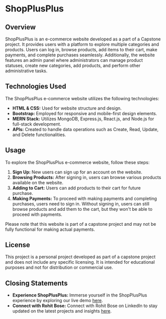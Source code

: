 # ShopPlusPlus

## Overview

ShopPlusPlus is an e-commerce website developed as a part of a Capstone project. It provides users with a platform to explore multiple categories and products. Users can log in, browse products, add items to their cart, make payments, and complete purchases seamlessly. Additionally, the website features an admin panel where administrators can manage product statuses, create new categories, add products, and perform other administrative tasks.

## Technologies Used

The ShopPlusPlus e-commerce website utilizes the following technologies:

- **HTML & CSS:** Used for website structure and design.
- **Bootstrap:** Employed for responsive and mobile-first design elements.
- **MERN Stack:** Utilizes MongoDB, Express.js, React.js, and Node.js for full-stack development.
- **APIs:** Created to handle data operations such as Create, Read, Update, and Delete functionalities.

## Usage

To explore the ShopPlusPlus e-commerce website, follow these steps:

1. **Sign Up:** New users can sign up for an account on the website.
2. **Browsing Products:** After signing in, users can browse various products available on the website.
3. **Adding to Cart:** Users can add products to their cart for future purchase.
4. **Making Payments:** To proceed with making payments and completing purchases, users need to sign in. Without signing in, users can still browse products and add them to the cart, but they won't be able to proceed with payments.

Please note that this website is part of a capstone project and may not be fully functional for making actual payments.

## License

This project is a personal project developed as part of a capstone project and does not include any specific licensing. It is intended for educational purposes and not for distribution or commercial use.

## Closing Statements

- **Experience ShopPlusPlus:** Immerse yourself in the ShopPlusPlus experience by exploring our live demo [here](#https://panicky-bee-capris.cyclic.app/).
- **Connect with Rohit Bose:** Connect with Rohit Bose on LinkedIn to stay updated on the latest projects and insights [here](#https://www.linkedin.com/in/rohitbose/).
